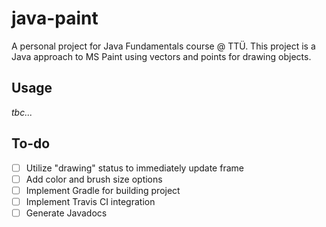 # java-paint

A personal project for Java Fundamentals course @ TTÜ.
This project is a Java approach to MS Paint using vectors and points for drawing objects.

## Usage

_tbc..._

## To-do

- [ ] Utilize "drawing" status to immediately update frame
- [ ] Add color and brush size options
- [ ] Implement Gradle for building project
- [ ] Implement Travis CI integration
- [ ] Generate Javadocs